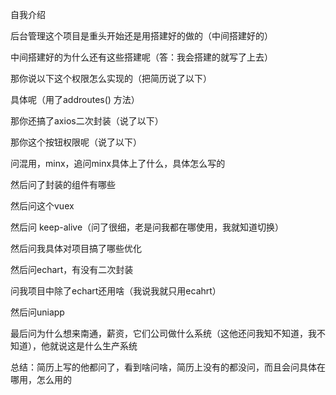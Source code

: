自我介绍

后台管理这个项目是重头开始还是用搭建好的做的（中间搭建好的）

中间搭建好的为什么还有这些搭建呢（答：我会搭建的就写了上去）

那你说以下这个权限怎么实现的（把简历说了以下）

具体呢（用了addroutes() 方法）

那你还搞了axios二次封装（说了以下）

那你这个按钮权限呢（说了以下）

问混用，minx，追问minx具体上了什么，具体怎么写的

然后问了封装的组件有哪些

然后问这个vuex

然后问 keep-alive（问了很细，老是问我都在哪使用，我就知道切换）

然后问我具体对项目搞了哪些优化

然后问echart，有没有二次封装

问我项目中除了echart还用啥（我说我就只用ecahrt）

然后问uniapp

最后问为什么想来南通，薪资，它们公司做什么系统（这他还问我知不知道，我不知道），他就说这是什么生产系统

总结：简历上写的他都问了，看到啥问啥，简历上没有的都没问，而且会问具体在哪用，怎么用的